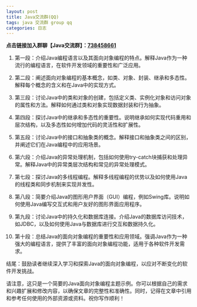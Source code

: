 ```yaml
---
layout: post
title: Java交流群(QQ)
tags: java 交流群 group qq
categories: 日志
---
```


**点击链接加入群聊【Java交流群】：[738458661](http://qm.qq.com/cgi-bin/qm/qr?_wv=1027&k=0p0u4j0KWevEsU--FZPXrmhw0XA2GxHv&authKey=fv6hxlnTu95pOev6cjduyVp7GtfCAVRpKr8InBlRDyvQCHEG3sOhGgPlYJv%2FFZGd&noverify=0&group_code=738458661)**

1. 第一段：介绍Java编程语言以及其面向对象编程的特点。解释Java作为一种流行的编程语言，在软件开发领域的重要性和广泛应用。

1. 第二段：阐述面向对象编程的基本概念，如类、对象、封装、继承和多态性。解释每个概念的含义和在Java中的实现方式。

1. 第三段：讨论Java中的类和对象的创建，包括定义类、实例化对象和访问对象的属性和方法。解释如何通过类和对象实现数据封装和行为抽象。

1. 第四段：探讨Java中的继承和多态性的重要性。说明继承如何实现代码重用和层次结构，以及多态性如何增加代码的灵活性和扩展性。

1. 第五段：讨论Java中的接口和抽象类的概念。解释接口和抽象类之间的区别，并阐述它们在Java编程中的应用场景。

1. 第六段：介绍Java的异常处理机制，包括如何使用try-catch块捕获和处理异常。解释Java中的异常类层次结构和常见的异常处理模式。

1. 第七段：探讨Java的多线程编程。解释多线程编程的优势以及如何使用Java的线程类和同步机制来实现并发性。

1. 第八段：简要介绍Java的图形用户界面（GUI）编程，例如Swing库。说明如何使用Java编写交互式和用户友好的图形界面应用程序。

1. 第九段：讨论Java中的持久化和数据库连接。介绍Java的数据库访问技术，如JDBC，以及如何使用Java与数据库进行交互和数据持久化。

1. 第十段：总结Java的面向对象编程的重要性和应用领域。强调Java作为一种强大的编程语言，提供了丰富的面向对象编程功能，适用于各种软件开发需求。

结尾：鼓励读者继续深入学习和探索Java的面向对象编程，以应对不断变化的软件开发挑战。

请注意，这只是一个简要的Java面向对象编程主题示例。你可以根据自己的需求和兴趣扩展和修改内容，以确保文章的完整性和准确性。同时，记得在文章中引用和参考任何使用的外部资源或资料。祝你写作顺利！



